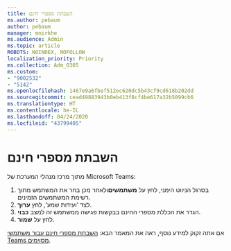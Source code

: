 ```yaml
---
title: השבתת מספרי חינם
ms.author: pebaum
author: pebaum
manager: mnirkhe
ms.audience: Admin
ms.topic: article
ROBOTS: NOINDEX, NOFOLLOW
localization_priority: Priority
ms.collection: Adm_O365
ms.custom:
- "9002532"
- "5142"
ms.openlocfilehash: 1467e9a6fbef512ec620dc5b43cf9cd618b202dd
ms.sourcegitcommit: cead49883943b0eb413f8cf4be617a32b5099cb6
ms.translationtype: HT
ms.contentlocale: he-IL
ms.lasthandoff: 04/24/2020
ms.locfileid: "43799405"
---
```

# <a name="disabling-toll-free-numbers"></a>השבתת מספרי חינם

מתוך מרכז מנהלי המערכת של Microsoft Teams:

1. בסרגל הניווט הימני, לחץ על **משתמשים**ולאחר מכן בחר את המשתמש מתוך רשימת המשתמשים הזמינים.
2. לצד ‘ועידות שמע‘, לחץ **ערוך**.
3. הגדר את הכללת מספרי החינם בבקשות פגישה ממשתמש זה למצב **כבוי**.
4. לחץ על **שמור**.

אם אתה זקוק למידע נוסף, ראה את המאמר הבא: [השבתת מספרי חינם עבור משתמשי Teams מסוימים](https://docs.microsoft.com/microsoftteams/disabling-toll-free-numbers-for-specific-teams-users).

